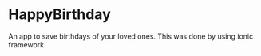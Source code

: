 # HappyBirthday
An app to save birthdays of your loved ones.
This was done by using ionic framework.
